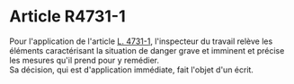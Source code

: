 # Article R4731-1

  
Pour l'application de l'article [L. 4731-1][1], l'inspecteur du travail relève les éléments caractérisant la situation de danger grave et imminent et précise les mesures qu'il prend pour y remédier.   
Sa décision, qui est d'application immédiate, fait l'objet d'un écrit.

 [1]: /affichCodeArticle.do?cidTexte=LEGITEXT000006072050&idArticle=LEGIARTI000006903406&dateTexte=&categorieLien=cid
